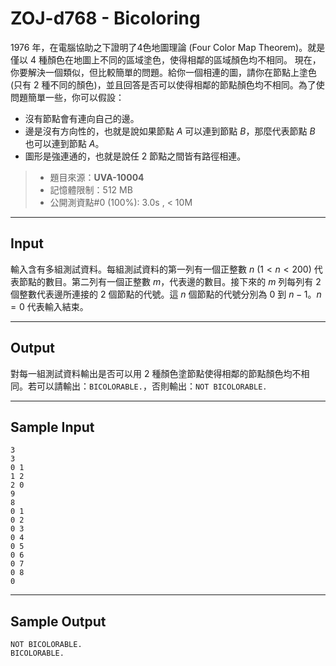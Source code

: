 # ZOJ-d768 - Bicoloring

1976 年，在電腦協助之下證明了4色地圖理論 (Four Color Map Theorem)。就是僅以 $4$ 種顏色在地圖上不同的區域塗色，使得相鄰的區域顏色均不相同。
現在，你要解決一個類似，但比較簡單的問題。給你一個相連的圖，請你在節點上塗色 (只有 $2$ 種不同的顏色)，並且回答是否可以使得相鄰的節點顏色均不相同。為了使問題簡單一些，你可以假設：
* 沒有節點會有連向自己的邊。
* 邊是沒有方向性的，也就是說如果節點 $A$ 可以連到節點 $B$，那麼代表節點 $B$ 也可以連到節點 $A$。
* 圖形是強連通的，也就是說任 $2$ 節點之間皆有路徑相連。

> * 題目來源：**UVA-10004**
> * 記憶體限制：512 MB
> * 公開測資點#0 (100%): 3.0s , < 10M

---
## Input

輸入含有多組測試資料。每組測試資料的第一列有一個正整數 $n$ ($1 < n < 200$) 代表節點的數目。第二列有一個正整數 $m$，代表邊的數目。接下來的 $m$ 列每列有 $2$ 個整數代表邊所連接的 $2$ 個節點的代號。這 $n$ 個節點的代號分別為 $0$ 到 $n - 1$。$n = 0$ 代表輸入結束。

---
## Output

對每一組測試資料輸出是否可以用 $2$ 種顏色塗節點使得相鄰的節點顏色均不相同。若可以請輸出：`BICOLORABLE.`，否則輸出：`NOT BICOLORABLE.`

---
## Sample Input

```
3
3
0 1
1 2
2 0
9
8
0 1
0 2
0 3
0 4
0 5
0 6
0 7
0 8
0
```

---
## Sample Output

```
NOT BICOLORABLE.
BICOLORABLE.
```